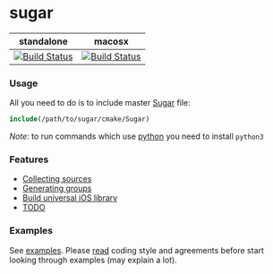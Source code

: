 # sugar
| standalone | macosx |
|------------|--------|
| [![Build Status](https://travis-ci.org/ruslo/sugar.png?branch=master)](https://travis-ci.org/ruslo/sugar) | [![Build Status](https://travis-ci.org/ruslo/sugar.png?branch=travis-ci.macosx.branch)](https://travis-ci.org/ruslo/sugar) |

### Usage
All you need to do is to include master [Sugar](https://github.com/ruslo/sugar/tree/master/cmake) file:
```cmake
include(/path/to/sugar/cmake/Sugar)
```

*Note*: to run commands which use [python](https://github.com/ruslo/sugar/tree/master/python) you need to install `python3`
### Features
* [Collecting sources](https://github.com/ruslo/sugar/wiki/Collecting-sources)
* [Generating groups](https://github.com/ruslo/sugar/wiki/Generating-groups)
* [Build universal iOS library](https://github.com/ruslo/sugar/wiki/Building-universal-ios-library)
* [TODO]()

### Examples
See [examples](https://github.com/ruslo/sugar/tree/master/examples).
Please [read](https://github.com/ruslo/0/wiki/CMake) coding style and
agreements before start looking through examples (may explain a lot).
